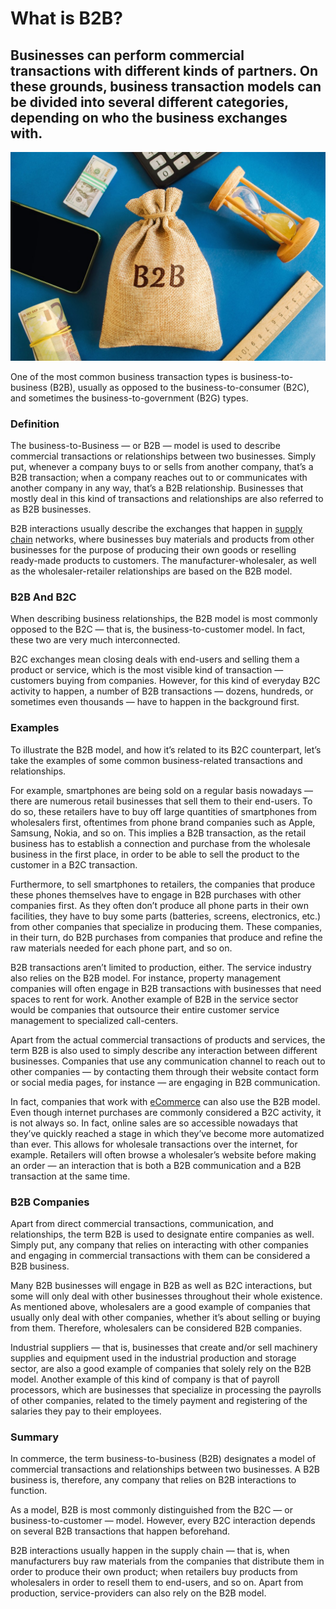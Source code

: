 # What is B2B?

## Businesses can perform commercial transactions with different kinds of partners. On these grounds, business transaction models can be divided into several different categories, depending on who the business exchanges with.  

![What is B2B](./img/b2b-business-to-business-business-business-to-business-concept-commercial-relationship-consumer-b2c_t20_gLbg17.jpeg)

One of the most common business transaction types is business-to-business (B2B), usually as opposed to the business-to-consumer (B2C), and sometimes the business-to-government (B2G) types.

### Definition

The business-to-Business — or B2B — model is used to describe commercial transactions or relationships between two businesses. Simply put, whenever a company buys to or sells from another company, that’s a B2B transaction; when a company reaches out to or communicates with another company in any way, that’s a B2B relationship. Businesses that mostly deal in this kind of transactions and relationships are also referred to as B2B businesses.

B2B interactions usually describe the exchanges that happen in [supply chain](https://www.investopedia.com/terms/s/supplychain.asp) networks, where businesses buy materials and products from other businesses for the purpose of producing their own goods or reselling ready-made products to customers. The manufacturer-wholesaler, as well as the wholesaler-retailer relationships are based on the B2B model.

### B2B And B2C

When describing business relationships, the B2B model is most commonly opposed to the B2C — that is, the business-to-customer model. In fact, these two are very much interconnected.

B2C exchanges mean closing deals with end-users and selling them a product or service, which is the most visible kind of transaction — customers buying from companies. However, for this kind of everyday B2C activity to happen, a number of B2B transactions — dozens, hundreds, or sometimes even thousands — have to happen in the background first.

### Examples

To illustrate the B2B model, and how it’s related to its B2C counterpart, let’s take the examples of some common business-related transactions and relationships.

For example, smartphones are being sold on a regular basis nowadays — there are numerous retail businesses that sell them to their end-users. To do so, these retailers have to buy off large quantities of smartphones from wholesalers first, oftentimes from phone brand companies such as Apple, Samsung, Nokia, and so on. This implies a B2B transaction, as the retail business has to establish a connection and purchase from the wholesale business in the first place, in order to be able to sell the product to the customer in a B2C transaction.

Furthermore, to sell smartphones to retailers, the companies that produce these phones themselves have to engage in B2B purchases with other companies first. As they often don’t produce all phone parts in their own facilities, they have to buy some parts (batteries, screens, electronics, etc.) from other companies that specialize in producing them. These companies, in their turn, do B2B purchases from companies that produce and refine the raw materials needed for each phone part, and so on.

B2B transactions aren’t limited to production, either. The service industry also relies on the B2B model. For instance, property management companies will often engage in B2B transactions with businesses that need spaces to rent for work. Another example of B2B in the service sector would be companies that outsource their entire customer service management to specialized call-centers.

Apart from the actual commercial transactions of products and services, the term B2B is also used to simply describe any interaction between different businesses. Companies that use any communication channel to reach out to other companies — by contacting them through their website contact form or social media pages, for instance — are engaging in B2B communication.

In fact, companies that work with [eCommerce](https://ecommerceguide.com/guides/what-is-ecommerce/) can also use the B2B model. Even though internet purchases are commonly considered a B2C activity, it is not always so. In fact, online sales are so accessible nowadays that they’ve quickly reached a stage in which they’ve become more automatized than ever. This allows for wholesale transactions over the internet, for example. Retailers will often browse a wholesaler’s website before making an order — an interaction that is both a B2B communication and a B2B transaction at the same time.

### B2B Companies

Apart from direct commercial transactions, communication, and relationships, the term B2B is used to designate entire companies as well. Simply put, any company that relies on interacting with other companies and engaging in commercial transactions with them can be considered a B2B business.

Many B2B businesses will engage in B2B as well as B2C interactions, but some will only deal with other businesses throughout their whole existence. As mentioned above, wholesalers are a good example of companies that usually only deal with other companies, whether it’s about selling or buying from them. Therefore, wholesalers can be considered B2B companies.

Industrial suppliers — that is, businesses that create and/or sell machinery supplies and equipment used in the industrial production and storage sector, are also a good example of companies that solely rely on the B2B model. Another example of this kind of company is that of payroll processors, which are businesses that specialize in processing the payrolls of other companies, related to the timely payment and registering of the salaries they pay to their employees.

### Summary

In commerce, the term business-to-business (B2B) designates a model of commercial transactions and relationships between two businesses. A B2B business is, therefore, any company that relies on B2B interactions to function.

As a model, B2B is most commonly distinguished from the B2C — or business-to-customer — model. However, every B2C interaction depends on several B2B transactions that happen beforehand.

B2B interactions usually happen in the supply chain — that is, when manufacturers buy raw materials from the companies that distribute them in order to produce their own product; when retailers buy products from wholesalers in order to resell them to end-users, and so on. Apart from production, service-providers can also rely on the B2B model.